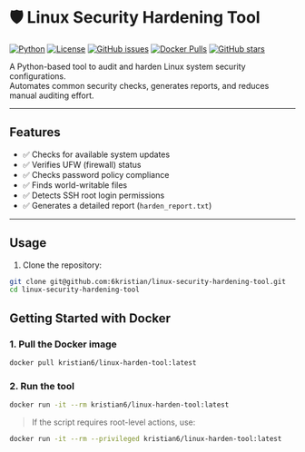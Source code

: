 # 🛡️ Linux Security Hardening Tool

[![Python](https://img.shields.io/badge/Python-3.10-blue?logo=python&logoColor=white)](https://www.python.org/)
[![License](https://img.shields.io/badge/License-MIT-green)](LICENSE)
[![GitHub issues](https://img.shields.io/github/issues/6kristian/linux-security-hardening-tool)](https://github.com/6kristian/linux-security-hardening-tool/issues)
[![Docker Pulls](https://img.shields.io/docker/pulls/kristian6/linux-harden-tool)](https://hub.docker.com/r/kristian6/linux-harden-tool)
[![GitHub stars](https://img.shields.io/github/stars/6kristian/linux-security-hardening-tool)](https://github.com/6kristian/linux-security-hardening-tool/stargazers)

A Python-based tool to audit and harden Linux system security configurations.  
Automates common security checks, generates reports, and reduces manual auditing effort.

---

## Features

- ✅ Checks for available system updates  
- ✅ Verifies UFW (firewall) status  
- ✅ Checks password policy compliance  
- ✅ Finds world-writable files  
- ✅ Detects SSH root login permissions  
- ✅ Generates a detailed report (`harden_report.txt`)  

---

## Usage

1. Clone the repository:
```bash
git clone git@github.com:6kristian/linux-security-hardening-tool.git
cd linux-security-hardening-tool
```
## **Getting Started with Docker**

### **1. Pull the Docker image**

```bash
docker pull kristian6/linux-harden-tool:latest
```

### **2. Run the tool**

```bash
docker run -it --rm kristian6/linux-harden-tool:latest
```

> If the script requires root-level actions, use:

```bash
docker run -it --rm --privileged kristian6/linux-harden-tool:latest
```

